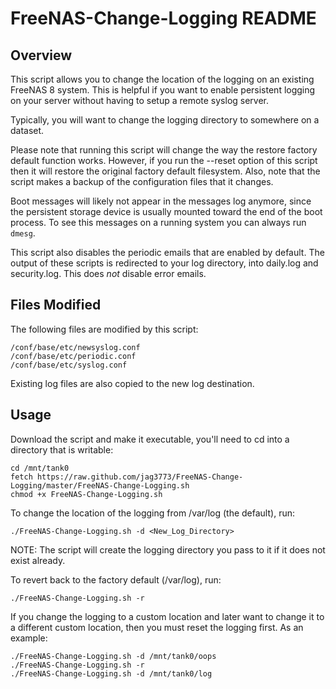 FreeNAS-Change-Logging README
==========


Overview
----------

This script allows you to change the location of the logging on an existing
FreeNAS 8 system.  This is helpful if you want to enable persistent logging on
your server without having to setup a remote syslog server.

Typically, you will want to change the logging directory to somewhere on a
dataset.

Please note that running this script will change the way the restore factory
default function works.  However, if you run the --reset option of this script
then it will restore the original factory default filesystem.  Also, note that
the script makes a backup of the configuration files that it changes.

Boot messages will likely not appear in the messages log anymore, since the
persistent storage device is usually mounted toward the end of the boot
process.  To see this messages on a running system you can always run `dmesg`.

This script also disables the periodic emails that are enabled by default.
The output of these scripts is redirected to your log directory, into
daily.log and security.log.  This does *not* disable error emails.


Files Modified
----------

The following files are modified by this script:

    /conf/base/etc/newsyslog.conf
    /conf/base/etc/periodic.conf
    /conf/base/etc/syslog.conf

Existing log files are also copied to the new log destination.


Usage
----------

Download the script and make it executable, you'll need to cd into a directory
that is writable:

    cd /mnt/tank0
    fetch https://raw.github.com/jag3773/FreeNAS-Change-Logging/master/FreeNAS-Change-Logging.sh
    chmod +x FreeNAS-Change-Logging.sh

To change the location of the logging from /var/log (the default), run:

    ./FreeNAS-Change-Logging.sh -d <New_Log_Directory>

NOTE: The script will create the logging directory you pass to it if it does
not exist already.

To revert back to the factory default (/var/log), run:

    ./FreeNAS-Change-Logging.sh -r

If you change the logging to a custom location and later want to change it to
a different custom location, then you must reset the logging first.  As an
example:

    ./FreeNAS-Change-Logging.sh -d /mnt/tank0/oops
    ./FreeNAS-Change-Logging.sh -r
    ./FreeNAS-Change-Logging.sh -d /mnt/tank0/log

